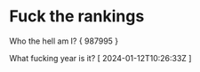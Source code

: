 # Fuck the rankings

Who the hell am I?
{ 987995 }

What fucking year is it?
[ 2024-01-12T10:26:33Z ]
